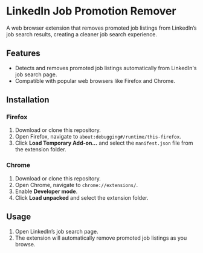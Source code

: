 
# LinkedIn Job Promotion Remover

A web browser extension that removes promoted job listings from LinkedIn’s job search results, creating a cleaner job search experience.

## Features
- Detects and removes promoted job listings automatically from LinkedIn's job search page.
- Compatible with popular web browsers like Firefox and Chrome.

## Installation

### Firefox
1. Download or clone this repository.
2. Open Firefox, navigate to `about:debugging#/runtime/this-firefox`.
3. Click **Load Temporary Add-on…** and select the `manifest.json` file from the extension folder.

### Chrome
1. Download or clone this repository.
2. Open Chrome, navigate to `chrome://extensions/`.
3. Enable **Developer mode**.
4. Click **Load unpacked** and select the extension folder.

## Usage
1. Open LinkedIn’s job search page.
2. The extension will automatically remove promoted job listings as you browse.

